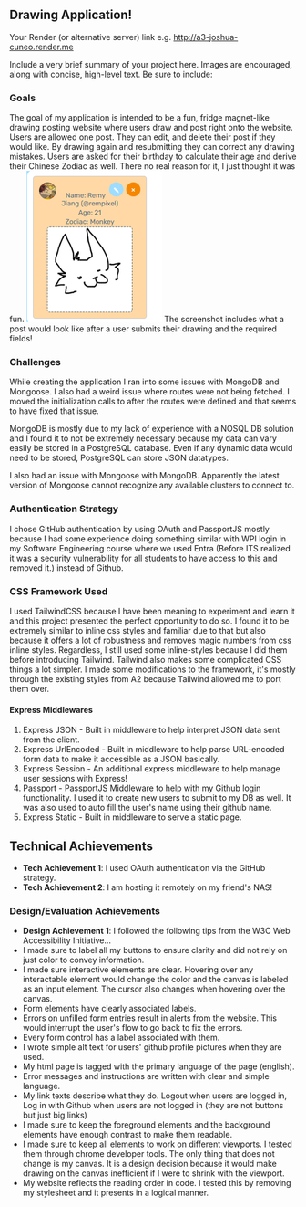 ## Drawing Application!

Your Render (or alternative server) link e.g. http://a3-joshua-cuneo.render.me

Include a very brief summary of your project here. Images are encouraged, along with concise, high-level text. Be sure to include:
### Goals
The goal of my application is intended to be a fun, fridge magnet-like drawing posting website where users draw and post right onto the website. Users are allowed one post. They can edit, and delete their post if they would like. By drawing again and resubmitting they can correct any drawing mistakes. Users are asked for their birthday to calculate their age and derive their Chinese Zodiac as well. There no real reason for it, I just thought it was fun.
![Screenshot of an example post on my website.](image.png)
The screenshot includes what a post would look like after a user submits their drawing and the required fields!
### Challenges
While creating the application I ran into some issues with MongoDB and Mongoose. I also had a weird issue where routes were not being fetched. I moved the initialization calls to after the routes were defined and that seems to have fixed that issue.

MongoDB is mostly due to my lack of experience with a NOSQL DB solution and I found it to not be extremely necessary because my data can vary easily be stored in a PostgreSQL database. Even if any dynamic data would need to be stored, PostgreSQL can store JSON datatypes.

I also had an issue with Mongoose with MongoDB. Apparently the latest version of Mongoose cannot recognize any available clusters to connect to.

### Authentication Strategy
I chose GitHub authentication by using OAuth and PassportJS mostly because I had some experience doing something similar with WPI login in my Software Engineering course where we used Entra (Before ITS realized it was a security vulnerability for all students to have access to this and removed it.) instead of Github.

### CSS Framework Used
I used TailwindCSS because I have been meaning to experiment and learn it and this project presented the perfect opportunity to do so. I found it to be extremely similar to inline css styles and familiar due to that but also because it offers a lot of robustness and removes magic numbers from css inline styles. Regardless, I still used some inline-styles because I did them before introducing Tailwind. Tailwind also makes some complicated CSS things a lot simpler. I made some modifications to the framework, it's mostly through the existing styles from A2 because Tailwind allowed me to port them over.

#### Express Middlewares
1. Express JSON - Built in middleware to help interpret JSON data sent from the client.
2. Express UrlEncoded - Built in middleware to help parse URL-encoded form data to make it accessible as a JSON basically.
3. Express Session - An additional express middleware to help manage user sessions with Express!
4. Passport - PassportJS Middleware to help with my Github login functionality. I used it to create new users to submit to my DB as well. It was also used to auto fill the user's name using their github name.
5. Express Static - Built in middleware to serve a static page.

## Technical Achievements
- **Tech Achievement 1**: I used OAuth authentication via the GitHub strategy.
- **Tech Achievement 2**: I am hosting it remotely on my friend's NAS!

### Design/Evaluation Achievements
- **Design Achievement 1**: I followed the following tips from the W3C Web Accessibility Initiative...
- I made sure to label all my buttons to ensure clarity and did not rely on just color to convey information.
- I made sure interactive elements are clear. Hovering over any interactable element would change the color and the canvas is labeled as an input element. The cursor also changes when hovering over the canvas.
- Form elements have clearly associated labels.
- Errors on unfilled form entries result in alerts from the website. This would interrupt the user's flow to go back to fix the errors.
- Every form control has a label associated with them.
- I wrote simple alt text for users' github profile pictures when they are used.
- My html page is tagged with the primary language of the page (english).
- Error messages and instructions are written with clear and simple language.
- My link texts describe what they do. Logout when users are logged in, Log in with Github when users are not logged in (they are not buttons but just big links)
- I made sure to keep the foreground elements and the background elements have enough contrast to make them readable.
- I made sure to keep all elements to work on different viewports. I tested them through chrome developer tools. The only thing that does not change is my canvas. It is a design decision because it would make drawing on the canvas inefficient if I were to shrink with the viewport.
- My website reflects the reading order in code. I tested this by removing my stylesheet and it presents in a logical manner.
